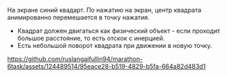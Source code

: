 На экране синий квадарт. По нажатию на экран, центр квадрата анимированно перемешается в точку нажатия.

- Квадрат должен двигаться как физический объект - если проходит большое расстояние, то есть отскок с инерцией.
- Есть небольшой поворот квадрата при движении в новую точку.



https://github.com/ruslangaifullin94/marathon-6task/assets/124489514/95eace28-b519-4829-b5fa-664a82d483d1

